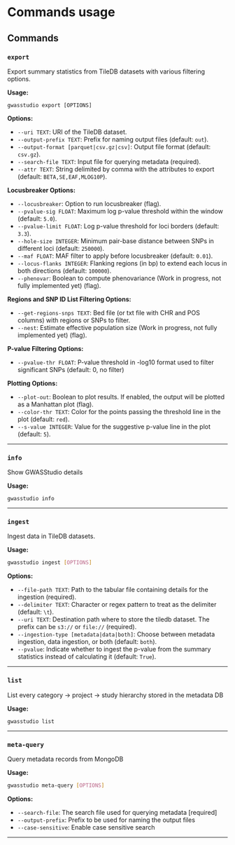 # Commands usage

## Commands

### `export`

 Export summary statistics from TileDB datasets with various filtering options.

**Usage:**

```shell
gwasstudio export [OPTIONS]
```

**Options:**

- `--uri TEXT`: URI of the TileDB dataset.
- `--output-prefix TEXT`: Prefix for naming output files (default: `out`).
- `--output-format [parquet|csv.gz|csv]`: Output file format (default: `csv.gz`).
- `--search-file TEXT`: Input file for querying metadata (required).
- `--attr TEXT`: String delimited by comma with the attributes to export (default: `BETA,SE,EAF,MLOG10P`).


**Locusbreaker Options:**

- `--locusbreaker`: Option to run locusbreaker (flag).
- `--pvalue-sig FLOAT`: Maximum log p-value threshold within the window (default: `5.0`).
- `--pvalue-limit FLOAT`: Log p-value threshold for loci borders (default: `3.3`).
- `--hole-size INTEGER`: Minimum pair-base distance between SNPs in different loci (default: `250000`).
- `--maf FLOAT`: MAF filter to apply before locusbreaker (default: `0.01`).
- `--locus-flanks INTEGER`: Flanking regions (in bp) to extend each locus in both directions (default: `100000`).
- `--phenovar`: Boolean to compute phenovariance (Work in progress, not fully implemented yet) (flag).

**Regions and SNP ID List Filtering Options:**

- `--get-regions-snps TEXT`: Bed file (or txt file with CHR and POS columns) with regions or SNPs to filter.
- `--nest`: Estimate effective population size (Work in progress, not fully implemented yet) (flag).

**P-value Filtering Options:**

- `--pvalue-thr FLOAT`: P-value threshold in -log10 format used to filter significant SNPs (default: 0, no filter)

**Plotting Options:**

- `--plot-out`: Boolean to plot results. If enabled, the output will be plotted as a Manhattan plot (flag).
- `--color-thr TEXT`: Color for the points passing the threshold line in the plot (default: `red`).
- `--s-value INTEGER`: Value for the suggestive p-value line in the plot (default: `5`).

---

### `info`

Show GWASStudio details

**Usage:**

```shell
gwasstudio info
```

---

### `ingest`

Ingest data in TileDB datasets.

**Usage:**

```bash
gwasstudio ingest [OPTIONS]
```

**Options:**

- `--file-path TEXT`: Path to the tabular file containing details for the ingestion (required).
- `--delimiter TEXT`: Character or regex pattern to treat as the delimiter (default: `\t`).
- `--uri TEXT`: Destination path where to store the tiledb dataset. The prefix can be `s3://` or `file://` (required).
- `--ingestion-type [metadata|data|both]`: Choose between metadata ingestion, data ingestion, or both (default: `both`).
- `--pvalue`: Indicate whether to ingest the p-value from the summary statistics instead of calculating it (default: `True`).

---

### `list`

List every category → project → study hierarchy stored in the metadata DB

**Usage:**

```shell
gwasstudio list
```

---

### `meta-query`

Query metadata records from MongoDB

**Usage:**

```bash
gwasstudio meta-query [OPTIONS]
```

**Options:**

- `--search-file`: The search file used for querying metadata  [required]
- `--output-prefix`: Prefix to be used for naming the output files
- `--case-sensitive`: Enable case sensitive search

---
